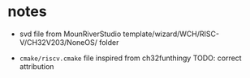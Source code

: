 # notes
 - svd file from MounRiverStudio 
   template/wizard/WCH/RISC-V/CH32V203/NoneOS/
   folder

 - `cmake/riscv.cmake` file inspired from ch32funthingy TODO: correct attribution

 